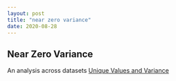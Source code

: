 ```yaml
---
layout: post
title: "near zero variance"
date: 2020-08-28
---
```

## Near Zero Variance

An analysis across datasets
[Unique Values and Variance](/assets/sparse-set-investigating.html)
